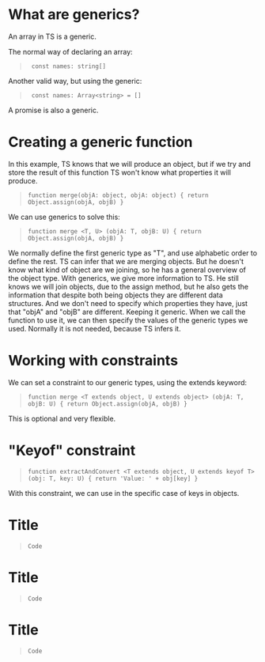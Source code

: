# What are generics?

An array in TS is a generic.

The normal way of declaring an array:

> ` const names: string[]`

Another valid way, but using the generic:

> ` const names: Array<string> = []`

A promise is also a generic.

# Creating a generic function

In this example, TS knows that we will produce an object, but if we try and store the result of this function TS won't know what properties it will produce.

> `function merge(objA: object, objA: object) { return Object.assign(objA, objB) }`

We can use generics to solve this:

> `function merge <T, U> (objA: T, objB: U) { return Object.assign(objA, objB) }`

We normally define the first generic type as "T", and use alphabetic order to define the rest.
TS can infer that we are merging objects. But he doesn't know what kind of object are we joining, so he has a general overview of the object type.
With generics, we give more information to TS. He still knows we will join objects, due to the assign method, but he also gets the information that despite both being objects they are different data structures. And we don't need to specify which properties they have, just that "objA" and "objB" are different. Keeping it generic.
When we call the function to use it, we can then specify the values of the generic types we used. Normally it is not needed, because TS infers it.

# Working with constraints

We can set a constraint to our generic types, using the extends keyword:

> `function merge <T extends object, U extends object> (objA: T, objB: U) { return Object.assign(objA, objB) }`

This is optional and very flexible.

# "Keyof" constraint

> `function extractAndConvert <T extends object, U extends keyof T>(obj: T, key: U) { return 'Value: ' + obj[key] } `

With this constraint, we can use in the specific case of keys in objects.

# Title

> `Code`

# Title

> `Code`

# Title

> `Code`
